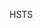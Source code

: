 HSTS

<rewrite>
            <rules>
                <rule name="Redirect HTTP to HTTPS" stopProcessing="true">
                    <match url="(.*)" />
                    <conditions>
                        <add input="{HTTPS}" pattern="off" />
                    </conditions>
                    <action type="Redirect" url="https://{HTTP_HOST}/{R:1}" redirectType="Permanent" />
                </rule>
            </rules>
            <outboundRules>
                <rule name="Add the STS header in HTTPS responses">
                    <match serverVariable="RESPONSE_Strict_Transport_Security" pattern=".*" />
                    <conditions>
                        <add input="{HTTPS}" pattern="on" />
                    </conditions>
                    <action type="Rewrite" value="max-age=31536000" />
                </rule>
            </outboundRules>
</rewrite>

